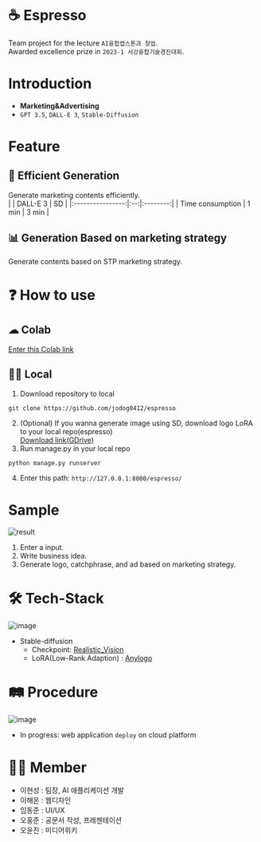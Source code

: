 # ☕ Espresso
Team project for the lecture `AI융합캡스톤과 창업`.  
Awarded excellence prize in `2023-1 서강융합기술경진대회`.

# Introduction
* __Marketing&Advertising__
* `GPT 3.5`, `DALL-E 3`, `Stable-Diffusion`

# Feature
## 🚀 __Efficient Generation__      
Generate marketing contents efficiently.    
|  | DALL-E 3 | SD |
|:----------------:|:--:|:--------:|
| Time consumption | 1 min   | 3 min  |  
## 📊 __Generation Based on marketing strategy__    
Generate contents based on STP marketing strategy.
  
# ❓ How to use
## ☁ Colab      
[Enter this Colab link](https://colab.research.google.com/drive/1-rpJjPArcVYP5JfD1NIlNdkQx2b9lqxG#scrollTo=nX2KcS3gmlim)    
## 👨‍💻 Local
1. Download repository to local    
```git
git clone https://github.com/jodog0412/espresso
```
2. (Optional) If you wanna generate image using SD, download logo LoRA to your local repo(espresso)  
[Download link(GDrive)](https://drive.google.com/file/d/16Vf4M-EA6Kts0NhCDPx7Z0QzCrtjoKfM/view?usp=sharing)
3. Run manage.py in your local repo  
```git
python manage.py runserver
```  
4. Enter this path: ```http://127.0.0.1:8000/espresso/``` 
   
# Sample
![result](https://github.com/jodog0412/Espresso/assets/83653380/9f9eb07f-b111-4679-a0db-5f186b5cfcb2)  
1. Enter a input.
2. Write business idea.
3. Generate logo, catchphrase, and ad based on marketing strategy.  

# 🛠 Tech-Stack
![image](https://github.com/jodog0412/espresso/assets/83653380/e3103f2f-3050-4ff7-81cd-d7581a29d522)  
* Stable-diffusion  
  * Checkpoint: [Realistic_Vision](https://huggingface.co/SG161222/Realistic_Vision_V5.1_noVAE)
  * LoRA(Low-Rank Adaption) : [Anylogo](https://civitai.com/models/57452/anylogo)

# 🛤 Procedure
![image](https://github.com/jodog0412/espresso/assets/83653380/c2e98be8-25a0-4267-b412-09098708ee78)  
* In progress: web application `deploy` on cloud platform  
  
# 🙍‍♂️ Member
* 이현성 : 팀장, AI 애플리케이션 개발
* 이해온 : 웹디자인
* 임동준 : UI/UX
* 오홍준 : 공문서 작성, 프레젠테이션
* 오윤진 : 미디어위키
